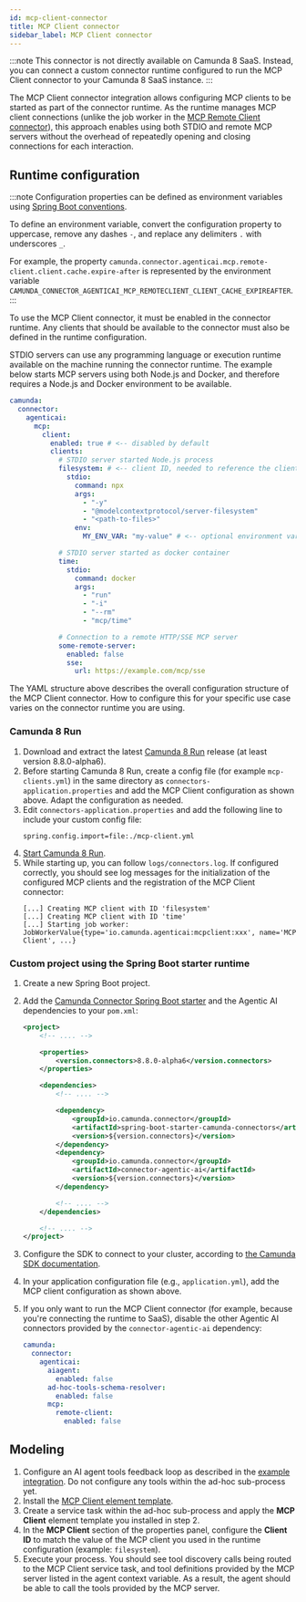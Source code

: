 ```yaml
---
id: mcp-client-connector
title: MCP Client connector
sidebar_label: MCP Client connector
---
```


:::note
This connector is not directly available on Camunda 8 SaaS. Instead, you can connect a custom connector runtime configured to run the MCP Client connector to your Camunda 8 SaaS instance.
:::

The MCP Client connector integration allows configuring MCP clients to be started as part of the connector runtime. As the runtime manages MCP client connections (unlike the job worker in the [MCP Remote Client connector](./mcp-remote-client-connector.md#limitations)), this approach enables using both STDIO and remote MCP servers without the overhead of repeatedly opening and closing connections for each interaction.

## Runtime configuration

:::note
Configuration properties can be defined as environment variables using [Spring Boot conventions](https://docs.spring.io/spring-boot/reference/features/external-config.html#features.external-config.typesafe-configuration-properties.relaxed-binding.environment-variables).

To define an environment variable, convert the configuration property to uppercase, remove any dashes `-`, and replace any delimiters `.` with underscores `_`.

For example, the property `camunda.connector.agenticai.mcp.remote-client.client.cache.expire-after` is represented by the environment variable `CAMUNDA_CONNECTOR_AGENTICAI_MCP_REMOTECLIENT_CLIENT_CACHE_EXPIREAFTER`.
:::

To use the MCP Client connector, it must be enabled in the connector runtime. Any clients that should be available to the connector must also be defined in the runtime configuration.

STDIO servers can use any programming language or execution runtime available on the machine running the connector runtime. The example below starts MCP servers using both Node.js and Docker, and therefore requires a Node.js and Docker environment to be available.

```yaml
camunda:
  connector:
    agenticai:
      mcp:
        client:
          enabled: true # <-- disabled by default
          clients:
            # STDIO server started Node.js process
            filesystem: # <-- client ID, needed to reference the client in the MCP Client connector configuration
              stdio:
                command: npx
                args:
                  - "-y"
                  - "@modelcontextprotocol/server-filesystem"
                  - "<path-to-files>"
                env:
                  MY_ENV_VAR: "my-value" # <-- optional environment variables

            # STDIO server started as docker container
            time:
              stdio:
                command: docker
                args:
                  - "run"
                  - "-i"
                  - "--rm"
                  - "mcp/time"

            # Connection to a remote HTTP/SSE MCP server
            some-remote-server:
              enabled: false
              sse:
                url: https://example.com/mcp/sse
```

The YAML structure above describes the overall configuration structure of the MCP Client connector. How to configure
this for your specific use case varies on the connector runtime you are using.

### Camunda 8 Run

1. Download and extract the latest [Camunda 8 Run](../../../../self-managed/quickstart/developer-quickstart/c8run.md) release (at
   least version 8.8.0-alpha6).
2. Before starting Camunda 8 Run, create a config file (for example `mcp-clients.yml`) in the same directory as
   `connectors-application.properties` and add the MCP Client configuration as shown above. Adapt the configuration as
   needed.
3. Edit `connectors-application.properties` and add the following line to include your custom config file:
   ```properties
   spring.config.import=file:./mcp-client.yml
   ```
4. [Start Camunda 8 Run](../../../../self-managed/quickstart/developer-quickstart/c8run.md#install-and-start-camunda-8-run).
5. While starting up, you can follow `logs/connectors.log`. If configured correctly, you should see log messages for the
   initialization of the configured MCP clients and the registration of the MCP Client connector:
   ```log
   [...] Creating MCP client with ID 'filesystem'
   [...] Creating MCP client with ID 'time'
   [...] Starting job worker: JobWorkerValue{type='io.camunda.agenticai:mcpclient:xxx', name='MCP Client', ...}
   ```

### Custom project using the Spring Boot starter runtime

1. Create a new Spring Boot project.
2. Add the [Camunda Connector Spring Boot starter](../../../connectors/custom-built-connectors/connector-sdk.md#spring-boot-starter-runtime) and the Agentic AI dependencies to your `pom.xml`:

   ```xml
   <project>
       <!-- .... -->

       <properties>
           <version.connectors>8.8.0-alpha6</version.connectors>
       </properties>

       <dependencies>
           <!-- .... -->

           <dependency>
               <groupId>io.camunda.connector</groupId>
               <artifactId>spring-boot-starter-camunda-connectors</artifactId>
               <version>${version.connectors}</version>
           </dependency>
           <dependency>
               <groupId>io.camunda.connector</groupId>
               <artifactId>connector-agentic-ai</artifactId>
               <version>${version.connectors}</version>
           </dependency>

           <!-- .... -->
       </dependencies>

       <!-- .... -->
   </project>
   ```

3. Configure the SDK to connect to your cluster, according to [the Camunda SDK documentation](../../../../apis-tools/camunda-spring-boot-starter/getting-started.md#configuring-the-camunda-8-connection).
4. In your application configuration file (e.g., `application.yml`), add the MCP client configuration as shown above.
5. If you only want to run the MCP Client connector (for example, because you're connecting the runtime to SaaS), disable the other Agentic AI connectors provided by the `connector-agentic-ai` dependency:

   ```yaml
   camunda:
     connector:
       agenticai:
         aiagent:
           enabled: false
         ad-hoc-tools-schema-resolver:
           enabled: false
         mcp:
           remote-client:
             enabled: false
   ```

## Modeling

1. Configure an AI agent tools feedback loop as described in the [example integration](../../../connectors/out-of-the-box-connectors/agentic-ai-aiagent-example.md). Do not configure any tools within the ad-hoc sub-process yet.
2. Install the [MCP Client element template](https://github.com/camunda/connectors/blob/8.8.0-alpha6/connectors/agentic-ai/element-templates/agenticai-mcp-client-outbound-connector.json).
3. Create a service task within the ad-hoc sub-process and apply the **MCP Client** element template you installed in step 2.
4. In the **MCP Client** section of the properties panel, configure the **Client ID** to match the value of the MCP client you used in the runtime configuration (example: `filesystem`).
5. Execute your process. You should see tool discovery calls being routed to the MCP Client service task, and tool definitions provided by the MCP server listed in the agent context variable. As a result, the agent should be able to call the tools provided by the MCP server.
